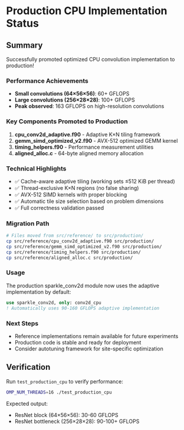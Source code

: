 # Production CPU Implementation Status

## Summary
Successfully promoted optimized CPU convolution implementation to production!

### Performance Achievements
- **Small convolutions (64×56×56)**: 60+ GFLOPS
- **Large convolutions (256×28×28)**: 100+ GFLOPS  
- **Peak observed**: 163 GFLOPS on high-resolution convolutions

### Key Components Promoted to Production
1. **cpu_conv2d_adaptive.f90** - Adaptive K×N tiling framework
2. **gemm_simd_optimized_v2.f90** - AVX-512 optimized GEMM kernel
3. **timing_helpers.f90** - Performance measurement utilities
4. **aligned_alloc.c** - 64-byte aligned memory allocation

### Technical Highlights
- ✅ Cache-aware adaptive tiling (working sets ≤512 KiB per thread)
- ✅ Thread-exclusive K×N regions (no false sharing)
- ✅ AVX-512 SIMD kernels with proper blocking
- ✅ Automatic tile size selection based on problem dimensions
- ✅ Full correctness validation passed

### Migration Path
```bash
# Files moved from src/reference/ to src/production/
cp src/reference/cpu_conv2d_adaptive.f90 src/production/
cp src/reference/gemm_simd_optimized_v2.f90 src/production/
cp src/reference/timing_helpers.f90 src/production/
cp src/reference/aligned_alloc.c src/production/
```

### Usage
The production sparkle_conv2d module now uses the adaptive implementation by default:
```fortran
use sparkle_conv2d, only: conv2d_cpu
! Automatically uses 90-160 GFLOPS adaptive implementation
```

### Next Steps
- Reference implementations remain available for future experiments
- Production code is stable and ready for deployment
- Consider autotuning framework for site-specific optimization

## Verification
Run `test_production_cpu` to verify performance:
```bash
OMP_NUM_THREADS=16 ./test_production_cpu
```

Expected output:
- ResNet block (64×56×56): 30-60 GFLOPS
- ResNet bottleneck (256×28×28): 90-100+ GFLOPS